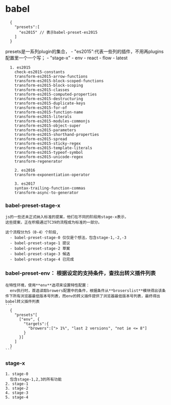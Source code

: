 # babel
  ```
    {
      "presets":[
        "es2015" // 表示babel-preset-es2015
      ]
    }
  ```
  presets是一系列plugin的集合，
    - "es2015":代表一些列的插件，不用再plugins配置里一个一个写；
    - "stage-x"
    - env
    - react
    - flow
    - latest

      1. es2015
        check-es2015-constants
        transform-es2015-arrow-functions
        transform-es2015-block-scoped-functions
        transform-es2015-block-scoping
        transform-es2015-classes
        transform-es2015-computed-properties
        transform-es2015-destructuring
        transform-es2015-duplicate-keys
        transform-es2015-for-of
        transform-es2015-function-name
        transform-es2015-literals
        transform-es2015-modules-commonjs
        transform-es2015-object-super
        transform-es2015-parameters
        transform-es2015-shorthand-properties
        transform-es2015-spread
        transform-es2015-sticky-regex
        transform-es2015-template-literals
        transform-es2015-typeof-symbol
        transform-es2015-unicode-regex
        transform-regenerator

        2. es2016
        transform-exponentiation-operator

        3. es2017
        syntax-trailing-function-commas
        transform-async-to-generator


  ### babel-preset-stage-x
    js的一些还未正式纳入标准的提案，他们在不同的阶段用stage-x表示，
    这些提案，正在积极通过TC39的流程成为标准的一部分。

    这个流程分为5（0-4）个阶段,
      - babel-preset-stage-0 仅仅是个想法，包含stage-1,-2,-3
      - babel-preset-stage-1 提议
      - babel-preset-stage-2 草案
      - babel-preset-stage-3 候选
      - babel-preset-stage-4 已完成

  ### babel-preset-env： 根据设定的支持条件，查找出转义插件列表
    在特性环境，使用**env**选项来设置特性配置：
      env执行时，首选读取browers配置中的条件，根据条件从**broserslist**模块得出该条件下所有浏览器最低版本号列表，而env的转义插件提供了浏览器最低版本号列表，最终得出babel转义插件列表
    ```
      {
        "presets"[
          ["env", {
            "targets":{
              "browers":["> 1%", "last 2 versions", "not ie <= 8"]
            }
          }]
        ]
      }
    ```
  ### stage-x
    1. stage-0
      包含stage-1,2,3的所有功能
    2. stage-1
    3. stage-2
    4. stage-3
    5. stage-4
